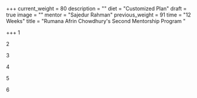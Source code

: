 +++
current_weight = 80
description = ""
diet = "Customized Plan"
draft = true
image = ""
mentor = "Sajedur Rahman"
previous_weight = 91
time = "12 Weeks"
title = "Rumana Afrin Chowdhury's Second Mentorship Program "

+++
1

2

3

4

5

6